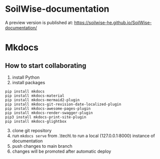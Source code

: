 # SoilWise-documentation

A preview version is published at: https://soilwise-he.github.io/SoilWise-documentation/

# Mkdocs

## How to start collaborating

1. install Python
2. install packages

```
pip install mkdocs
pip install mkdocs-material
pip install mkdocs-mermaid2-plugin
pip install mkdocs-git-revision-date-localized-plugin
pip install mkdocs-awesome-pages-plugin
pip install mkdocs-render-swagger-plugin
pip3 install mkdocs-print-site-plugin
pip install mkdocs-glightbox
```

3. clone git repository
4. run `mkdocs serve` from .\tech\ to run a local (127.0.0.1:8000) instance of documentation
5. push changes to main branch
6. changes will be promoted after automatic deploy
